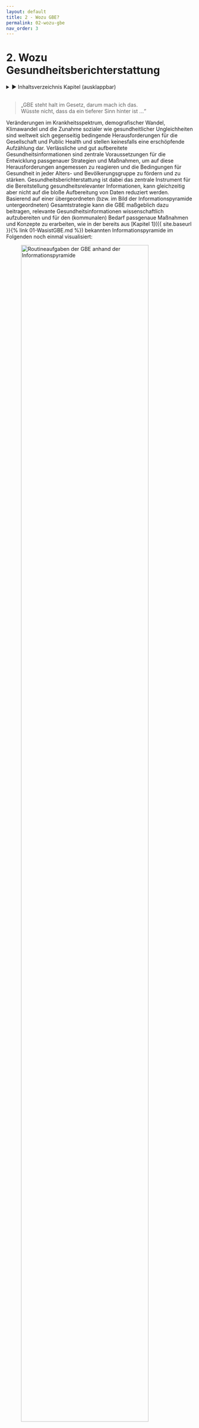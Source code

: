 ```yaml
---
layout: default
title: 2 - Wozu GBE?
permalink: 02-wozu-gbe
nav_order: 3
---
```

# 2. Wozu Gesundheitsberichterstattung
<details markdown="block"> 
  <summary> 
      &#9658; Inhaltsverzeichnis Kapitel (ausklappbar) 
  </summary>
 
1. TOC
{:toc}
 </details>
<br>
 
> „GBE steht halt im Gesetz, darum mach ich das.  
> Wüsste nicht, dass da ein tieferer Sinn hinter ist ...“

Veränderungen im Krankheitsspektrum, demografischer Wandel, Klimawandel
und die Zunahme sozialer wie gesundheitlicher Ungleichheiten sind
weltweit sich gegenseitig bedingende Herausforderungen für die
Gesellschaft und Public Health und stellen keinesfalls eine erschöpfende
Aufzählung dar. Verlässliche und gut aufbereitete
Gesundheitsinformationen sind zentrale Voraussetzungen für die
Entwicklung passgenauer Strategien und Maßnahmen, um auf diese
Herausforderungen angemessen zu reagieren und die Bedingungen für
Gesundheit in jeder Alters- und Bevölkerungsgruppe zu fördern und zu
stärken. Gesundheitsberichterstattung ist dabei das zentrale Instrument
für die Bereitstellung gesundheitsrelevanter Informationen, kann
gleichzeitig aber nicht auf die bloße Aufbereitung von Daten reduziert
werden. Basierend auf einer übergeordneten (bzw. im Bild der
Informationspyramide untergeordneten) Gesamtstrategie kann die GBE
maßgeblich dazu beitragen, relevante Gesundheitsinformationen
wissenschaftlich aufzubereiten und für den (kommunalen) Bedarf
passgenaue Maßnahmen und Konzepte zu erarbeiten, wie in der bereits aus
[Kapitel 1]({{ site.baseurl }}{% link 01-WasistGBE.md %}) bekannten Informationspyramide im Folgenden noch einmal
visualisiert:

<figure>
  <img src="./media/AOE-2520-Booksprints-06.png" alt="Routineaufgaben der GBE anhand der Informationspyramide" style="width:90%">
  <figcaption>Abbildung 3: „Routineaufgaben der GBE anhand der Informationspyramide (erweiterte Darstellung nach Verschuuren, van Oers 2019)
</figcaption>
</figure> 

## 2.1. GBE als Instrument der wissenschaftlichen Politikberatung

Gesundheitsberichterstattung gibt nicht nur einen Überblick über die
gesundheitliche Lage der Bevölkerung, sie dient auch explizit der
Analyse von Problemlagen und dem Aufzeigen von Handlungsbedarfen und im
Idealfall von Handlungsoptionen (Starke et al. 2019). In den letzten 35
Jahren hat sich die GBE damit zu einem zentralen Element
gesundheitspolitischer Entscheidungen sowie zu einer wesentlichen
Grundlage für partizipative Prozesse entwickelt (Brand, Michelsen 2007).
Auf Bundes-, Landes- und kommunaler Ebene dient die GBE als Instrument
der wissenschaftlichen Politikberatung und ist wichtige Ausgangsbasis
für die Gesundheitsplanung (siehe auch [Kapitel 7]({{ site.baseurl }}{% link 07-Planung.md %})). Dieses umfangreiche
Aufgaben- und Funktionsprofil wird häufig anhand des
gesundheitspolitischen Planungsmodells der Public Health Trias
(Institute of Medicine (U.S.) 1988) bzw. dem darauf basierenden Public
Health Action Cycle (PHAC) beschrieben (Rosenbrock 1995) und ist in
Abbildung 3 dargestellt.

<figure>
  <img src="./media/AOE-2520-Booksprints-03.png" alt="Abbildung 3: Public Health Action Cycle" style="width:90%">
  <figcaption>Abbildung 3: Public Health Action Cycle (eigene Darstellung nach Rosenbrock 1995 und Institute of Medicine (U.S.) 1988)
</figcaption>
</figure> 

Ausgangspunkt des als Kreislauf angelegten Modells ist die in der Praxis
nicht immer gegebene Voraussetzung, dass die (gesundheitliche)
Ausgangssituation zunächst in möglichst vielen ihrer sozialen,
epidemiologischen sowie medizinischen Aspekten skizziert werden muss,
bevor passende Handlungsoptionen, Strategien und Maßnahmen zur
Verbesserung der gesundheitlichen Lage oder zur Reduktion
gesundheitlicher Ungleichheiten eruiert und umgesetzt werden können
(Rosenbrock 1995). In Form einer umfangreichen Bestands- und
Bedarfsanalyse **(Assessment)** liefern die im Rahmen der GBE
aufbereiteten und kontextualisierten Daten die zentrale Grundlage für
die Maßnahmenplanung und Entwicklung von Zielvorstellungen **(Policy
Formulation)**, was gerade in Zeiten knapper Ressourcen für die im
Modell folgende Implementierung von Maßnahmen **(Assurance)** von
zentraler Bedeutung ist. Letzteres impliziert auch, dass die Wirkungen
der umgesetzten Strategien und Maßnahmen in geeigneter Form gemessen und
bewertet werden müssen **(Evaluation)**, was idealerweise wiederum in
einem Re-Assessment der (gesundheitlichen) Ausgangssituation mündet. In
der Theorie soll dieser spiralförmige Verlauf dazu führen, dass sich die
Public-Health-Praxis immer besser an die zugrunde liegenden Probleme und
Herausforderungen anpasst und damit kontinuierlich wirksamer werden soll
(Rosenbrock 1995). In der Realität geht die GBE meist weit weniger
idealtypisch zyklisch und stets progressiv vonstatten. Das
verkompliziert die Arbeit in der GBE, es macht sie gleichzeitig aber
auch abwechslungsreich und spannend. So kann die Rolle der GBE bezüglich
der einzelnen Phasen des PHAC unterschiedlich sein (Brand, Michelsen
2007): Die Berichterstattung kann sich auf ihr Kerngeschäft des
Assessments und gegebenenfalls der Evaluation beschränken, sie kann
ebenso bei der Entwicklung passender Handlungsoptionen sowie der
Implementierung geeigneter Maßnahmen behilflich sein. Auch ihr Beitrag
bei der Ermittlung des Handlungsbedarfs kann unterschiedlich aussehen:
So kann es der GBE obliegen, prioritäre Handlungsfelder zu
identifizieren (Brand, Evans 1998), sie kann aber auch vor allem dazu
beitragen, Entscheidungsbedarfe in bestimmten Problemfeldern aufzuzeigen
(Kuhn 2005). In der Praxis ist die Beantwortung dieser Fragen oft von
den jeweiligen Rahmenbedingungen sowie der strukturellen Einbindung der
GBE in die Kommunalverwaltung abhängig, worauf in [Kapitel 3]({{ site.baseurl }}{% link 03-GBEStrukturen.md %}) noch
genauer eingegangen wird.

Erschwerend kommt hinzu, dass auch die Auswahl der zu bearbeitenden
Themen und Probleme selbst sowie deren Ursachenzuschreibung und
entsprechende Lösungsansätze von unterschiedlichen Interessens- und
Machtkonstellationen auf Umsetzungsebene bzw. im Interventionsfeld
abhängig sind (Kühn 1993, zit. nach Rosenbrock 1995). Schon allein
deswegen kann und sollte Gesundheitsberichterstattung nicht nebenbei im
„stillen Kämmerlein“ vonstattengehen, sondern sollte, wenn möglich,
von Anfang an als Gemeinschaftsaufgabe verstanden werden, die im
Idealfall auf mehrere Schultern verteilt wird und unterschiedliche
Perspektiven berücksichtigt (siehe auch [Kapitel 5]({{ site.baseurl }}{% link 05-IntegrierteGBE.md %}) und [Kapitel 6]({{ site.baseurl }}{% link 06-VernetzunginderGBE.md %})).

Entsprechend dieser komplexen Zusammenhänge gibt es auch eine ganze
Bandbreite unterschiedlicher Entstehungshintergründe und Ziele der GBE,
die im Folgenden skizziert werden.

## 2.2. Entstehungshintergründe und Ziele der GBE 

Vor der Erstellung eines Gesundheitsberichtes sollte jedes Mal gründlich reflektiert werden, warum und für wen der Bericht erstellt wird. Hieraus ergibt sich unter anderem der Umfang des Berichts und der Sprachstil. Darüber hinaus lässt sich hieraus auch ableiten, wer bei der Berichterstellung mitwirken kann und sollte. Perspektivisch haben die Informationen über Intention und Zielgruppe eine große Bedeutung für die Ableitung von Handlungsempfehlungen und die Zeitplanung der Berichterstellung. Auf den unterschiedlichen administrativen Ebenen (Bund, Länder, Kommunen) gibt es stark variierende Anlässe zur Erstellung von Gesundheitsberichten. Anlässe für kommunale Gesundheitsberichte können beispielsweise eine Grundlage sein für

1.  **Meinungsbildung und Entscheidungsfindung auf der jeweiligen
    politischen Ebene, beispielsweise dem Kreistag oder der
    Stadtverordnetenversammlung:**  
    Oftmals hat diese Form der Berichterstattung das Ziel, Ressourcen zu
    steuern, zum Beispiel, um universelle Maßnahmen im Sinne des
    Proportionate Universalism an kommunale Bedarfe anzupassen
    (Marmot 2010), oder um die Bewilligung bzw. Beendigung konkreter
    Maßnahmen voranzutreiben, beispielsweise Personalstellen oder
    Sachmittel.  
    *Beispiel: Bewilligung eines Projektes zur Förderung der
    wohnortnahen sektorenübergreifenden medizinisch-pflegerischen
    Versorgung*

2.  **Meinungsbildung und Entscheidungsfindung auf der Fachebene,
    beispielsweise der kommunalen AG Suchtprävention:**  
    Diese Form der Berichterstattung zielt häufig auf eine
    Evidenzbasierung fachlicher Empfehlungen ab, um den eigenen
    Erfahrungshorizont aus der täglichen Arbeit durch einen
    Faktencheck zu erweitern.  
    *Beispiel: Handlungsempfehlung für die kommunale Suchtprävention
    der örtlichen Arbeitsgemeinschaft Suchtprävention*
    
3.  **Festlegung kommunaler Gesundheitsziele/prioritärer
    Handlungsfelder, zum Beispiel in kommunalen
    Gesundheitskonferenzen:**  
    Die Verständigung unter den (kommunalen) Akteuren und Akteurinnen
    und die Formulierung gemeinsamer Ziele kann durch einen
    Gesundheitsbericht entscheidende Anstöße erhalten. Weitergehend
    kann die GBE dazu beitragen, prioritäre Handlungsfelder an den
    kleinräumig oftmals sehr unterschiedlichen Bedarfen und
    Bedürfnissen auszurichten, um für mehr gesundheitliche
    Chancengerechtigkeit zu sorgen.  
    *Beispiel: Eine kleinräumige Bedürfnisanalyse zeigt
    Unterstützungsbedarf für mobilitätseingeschränkte ältere Menschen
    bei sozialen und gesundheitsfördernden Aktivitäten. Das kommunale
    Gesundheitsziel: „Die körperliche Aktivität und Teilhabe an der
    Gesellschaft bei älteren Menschen ist gestärkt“ wird festgelegt.*
    
4.  **Messung der Zielerreichung eines Gesundheitszieles:**  
    Diese Berichtsform zielt auf die Evaluation von Maßnahmen
    hinsichtlich der Erreichung eines konkreten Gesundheitszieles
    ab.  
    *Beispiel: Die GBE erhält den Auftrag herauszufinden, wie sich die
    gesundheitliche Lage zehn Jahre nach Einführung eines
    Gesundheitszieles entwickelt hat.*

5.  **Kommunale Beteiligung bei der Versorgungsplanung:**  
    Das Ziel dieser GBE-Form ist, neben der Lage auch die
    Zuständigkeiten und Gestaltungsmöglichkeiten der kommunalen
    Akteure und Akteurinnen transparent zu machen.  
    *Beispiel: Die hausärztliche Versorgungsstruktur in den Gemeinden
    und kleineren Städten und die verschiedenen Fördermöglichkeiten
    und deren Nutzung werden aufgezeigt.*

6.  **Bereitstellung** **gesicherter und unabhängiger
    Informationen für die Bevölkerung, die Fachöffentlichkeit sowie
    Entscheidungsträger und Entscheidungsträgerinnen zu
    gesundheitspolitisch bedeutsamen Entwicklungen:**  
    Diese Berichtsform zielt darauf ab, den Prozess der demokratischen
    Willensbildung in der Gesellschaft zu unterstützen.  
    *Beispiel: eine anlassbezogene Berichterstattung zur „Gesundheit
    bei Asylsuchenden“*

Aus der kurzen und sicher nicht vollständigen Aufzählung wird
ersichtlich, dass Gesundheitsberichte aus unterschiedlichen
Kontexten heraus entstehen, was gerade Neulinge im Berufsfeld vor nicht
unerhebliche Herausforderungen stellen kann (Weiteres hierzu auch in
[Kapitel 6]({{ site.baseurl }}{% link 06-VernetzunginderGBE.md %})). Damit 
ein Gesundheitsbericht nicht das Dasein eines
zahnlosen, ungelesen in Schubladen vegetierenden Papiertigers
fristet, sollte die Auftragslage frühestmöglich geklärt sein. GBE dient
im Idealfall in erster Linie der Unterstützung einer evidenzinformierten
Entscheidungsfindung. Damit dies gelingen kann, ist eine (politische)
Legitimation der Berichterstattung erforderlich. Hierfür ist es
essenziell, zu klären, wer die Gesundheitsberichterstattung auf
kommunaler Ebene zu welchem Zweck beauftragt hat.

Aufträge, einen Gesundheitsbericht zu erstellen, können sowohl von der
fachlichen Ebene als auch intersektoral veranlasst werden sowie intern
oder extern vergeben werden. Gerade bei einer internen Auftragsvergabe
müssen Themen und Berichtsschwerpunkte gut abgestimmt werden. Dies ist
insbesondere dann der Fall, wenn Gesundheitsberichte als Auftrag „von
oben“ aus der Verwaltungsleitung oder der Politik kommen und zur
Umsetzung intern an die Fachebene vergeben werden. In [Kapitel 3]({{ site.baseurl }}{% link 03-GBEStrukturen.md %}) wird
auch noch einmal genauer auf die hierfür relevanten ÖGD-Strukturen
eingegangen.

## 2.3. Upstream-Perspektive in der GBE: Welche Determinanten bestimmen die Gesundheit? 

Im Idealfall hat die GBE einen klar formulierten (politischen) Auftrag
und kann auf einen entsprechenden Outcome fokussieren. Gerade wenn die
GBE als Grundlage politischer Entscheidungsfindung dienen soll, reicht
es nicht aus, wenn sie sich vor allem auf Datengenerierung,
-aufbereitung und -interpretation fokussiert und lediglich den
Gesundheits- und Krankheitszustand unterschiedlicher Bevölkerungsgruppen
beschreibt. Oftmals müssen darüber hinaus auch verhaltens- und
verhältnisbezogene Faktoren berücksichtigt werden, die unterschiedliche
Auswirkungen auf Gesundheit und Wohlbefinden der Bevölkerung haben
können. Ziel einer solchen **Kontextualisierung** ist es, diejenigen
Bedingungen und Strukturen zu identifizieren, die entweder einen großen
Einfluss auf die Bevölkerungsgesundheit haben oder mit verhältnismäßig
einfachen Mitteln verändert werden könnten. Damit richtet GBE – wie auch
der Public-Health-Bereich insgesamt – den Blick vor allem auf die
grundlegenden **Determinanten von Gesundheit**, indem sie den Blick 
„stromaufwärts“, in Richtung der Quelle richtet, um den komplexen 
Zusammenhang von Gesundheit und gesundheitlichen Rahmenbedingungen 
abbilden zu können.

Gesundheit wird von Menschen in ihrer alltäglichen Umwelt geschaffen und
gelebt: dort, wo sie spielen, lernen, arbeiten und lieben – kurz, dort
wo Leben, Arbeit und Alltag stattfinden (WHO 1986). Gleichzeitig
benötigt ein Großteil der krankheitsauslösenden Faktoren Jahre bis
Jahrzehnte, bis eine Krankheit entsteht oder gar zum Tode führt. Dieser
Prozess erfolgt oftmals leise, manchmal sogar gänzlich unbemerkt, und
erhält infolgedessen häufig wenig Aufmerksamkeit. Eine Metapher hierfür
ist das in zahlreichen Varianten erzählte Flussbild der
Public-Health-Parabel:

> „Ein Arzt steht am Ufer eines schnell fließenden Flusses und hört die
> verzweifelten Schreie einer ertrinkenden Frau. Er springt ins Wasser,
> holt die Frau heraus und beginnt die künstliche Beatmung. Als sie
> gerade anfängt zu atmen, hört er einen weiteren Hilfeschrei. Der Arzt
> springt abermals ins Wasser und holt einen weiteren Ertrinkenden,
> trägt ihn ans Ufer und beginnt mit der künstlichen Beatmung. Und als
> der gerade zu atmen anfängt, hört er einen weiteren Hilferuf ... Das
> geht immer weiter und weiter in endlosen Wiederholungen. Der Arzt ist
> so sehr damit beschäftigt, ertrinkende Menschen herauszuholen und
> wieder zu beleben, dass er keine Zeit findet, stromaufwärts hinter der
> Biegung des Flusses nachzusehen, warum denn so viele Menschen ins
> Wasser stürzen und Angst, Schmerz, Not, Lebensgefahr und vielleicht
> auch den Tod erleiden. Vielleicht gibt es stromaufwärts eine Brücke
> ohne Geländer oder einen brüchigen Uferweg. Vielleicht bringt dort
> niemand den Menschen bei zu schwimmen. Vielleicht fehlen auch nur
> einige Warntafeln am Ufer. Vielleicht enthält das Wasser giftige
> Substanzen, die beim Schwimmen zu Lähmung oder Desorientierung führen.
> Vielleicht ist das lebensgefährliche Tauchen im reißenden Fluss (zum
> Beispiel nach Perlen oder Schwämmen) Teil des unverzichtbaren
> Broterwerbs für die dort wohnenden Menschen. Fände der Arzt Zeit,
> stromaufwärts zu suchen, könnte er wahrscheinlich gemeinsame Ursachen
> für die vielen individuellen Unglücksfälle entdecken und diese
> möglicherweise verringern oder abstellen“ (Rosenbrock 2001).

Diese Parabel ist gut geeignet, um die engen
Ursache-Wirkungs-Beziehungen von Gesundheit und Krankheit zu
visualisieren und sich daran zu erinnern, wie wichtig es ist, den Blick
immer wieder stromaufwärts auf die zugrunde liegenden Ursachen zu
richten. Aufmerksamkeit und Mittel sind im Gesundheitswesen ungleich
zwischen kurativen (Richtung Mündung, downstream) und präventiven bzw.
gesundheitsförderlichen (Richtung Quelle, upstream) Ansätzen verteilt.
Der Blick ist teils ressourcenbedingt, teils aufgrund einseitiger
Perspektive oft nicht auf weiter upstream liegende
Gesundheitsdeterminanten gerichtet. Auch für das GBE-Assessment stellt
eine Upstream-Perspektive eine Herausforderung dar, da
Gesundheitsberichterstattung – schlicht aufgrund der Datenlage – oft
eher einer Krankheitsberichterstattung gleicht. Dies begünstigt wiederum
eine Downstream-Perspektive, sowohl im Bericht als auch bei der Planung.

Bevor Maßnahmen passgenau auf die zugrunde liegenden Ursachen abgestimmt
werden können, müssen diejenigen Mechanismen verstanden werden, die zu
den gesundheitlichen oder sozialen Ungleichheiten führen. Ein erster
hilfreicher Schritt ist hierbei, sich zunächst einen Überblick über die
vielfältigen Determinanten von Gesundheit zu verschaffen. Hierzu bietet
sich das von Dahlgren und Whitehead (1991) entwickelte
**Regenbogenmodell** zur Beschreibung von Gesundheitsdeterminanten an.
Das Modell führt beispielhaft vielfältige Faktoren auf, die sich
wechselseitig beeinflussen und auf den Menschen gesundheitsförderlich,
aber auch gesundheitsschädlich einwirken können (siehe Abbildung 4).

<figure>
  <img src="./media/AOE-2520-Booksprints-18.png" alt="Determinanten für Gesundheit „Regenbogenmodell" style="width:90%">
  <figcaption>Abbildung 4: Determinanten für Gesundheit – Regenbogenmodell (eigene Darstellung nach Dahlgren, Whitehead 1991)</figcaption>
</figure> 

Im Mittelpunkt befindet sich der Mensch mit seinen individuellen Faktoren
wie Alter, Geschlecht und konstitutionelle Merkmale, die zwar 
direkten Einfluss auf seine Gesundheit haben,
allerdings relativ unveränderlich sind. Diese nahezu unveränderlichen
Determinanten von Gesundheit sind in einen sozialen, ökologischen und
ökonomischen Rahmen eingebettet, der (zumindest theoretisch) auf
politischer Ebene modifiziert werden kann. Dies gilt sowohl für die
direkt angrenzenden persönlichen Verhaltensfaktoren, etwa
Rauchgewohnheiten und körperliche Aktivität, als auch für die indirekt
angrenzenden Einflüsse durch soziale Kontexte. Über die individuelle
Verhaltensebene hinaus spielen auch Verhältnisse wie zum Beispiel
Lebens- und Arbeitsbedingungen, Nahrungsmittelversorgung oder Zugang zu
(lebenswichtigen) Gütern und Dienstleistungen eine zentrale Rolle für
die Aufrechterhaltung der Gesundheit sowie den individuellen
Handlungsspielraum einer/eines jeden Einzelnen. All dies steht im
Kontext wirtschaftlicher und kultureller Rahmenbedingungen sowie
entsprechender Umwelteinflüsse (Claßen 2020).

Die einzelnen Schichten des Regenbogenmodells stehen dabei nicht
isoliert nebeneinander, sondern sind eng miteinander verzahnt:
Individuelle Lebensstile sind in soziale Normen und Netzwerke sowie in
Lebens- und Arbeitsbedingungen eingebettet, die wiederum mit dem
weiteren sozioökonomischen und kulturellen Umfeld zusammenhängen
(Dahlgren, Whitehead 2007).

Während nur ein vergleichsweiser kleiner Teil der dargestellten
Determinanten für Gesundheit durch das Gesundheitssystem im engeren
Sinne beeinflusst werden kann, kann im kommunalen Kontext auf einen
vergleichsweise großen Teil der veränderbaren Faktoren direkt oder
indirekt eingewirkt werden. Dies liegt vor allem daran, dass der Grad
der persönlichen, verhaltensbezogenen Möglichkeiten, den eigenen
Lebensstil oder die im Modell direkt wie indirekt angrenzenden
Rahmenbedingungen von Gesundheit zu beeinflussen, begrenzt ist – im
Gegensatz zu gesellschaftlich-politischen Möglichkeiten. Während auf
individueller Ebene die einzelnen Personen vornehmlich auf den eigenen
Lebensstil einwirken können und Maßnahmen hierfür primär auf einer
verhaltensorientierten Ebene ansetzen müssen, müssen auf
gesellschaftlich-politischer Ebene vornehmlich die Verhältnisse, in
denen Menschen aufwachsen und leben, adressiert und gestaltet werden
(Bucksch et al. 2012). Gerade Letzteres ist deutlich zeit- und
ressourcenintensiver und setzt gute Detailkenntnisse über die jeweilige
Situation vor Ort voraus, entspricht es doch im Bild der Flussparabel
der Einführung entsprechender Schutzmaßnahmen, die dazu beitragen, dass
deutlich weniger (im Idealfall sogar keine) Personen mehr in den Fluss
fallen oder sich gegebenenfalls selbst aus dem Wasser retten können.
Mittel- und langfristig sind gerade diejenigen Ansätze erstrebenswert,
die auf eine gesundheitsförderliche Gestaltung von Verhältnissen setzen.
Sie können nicht nur wesentlich zur Ermöglichung gesundheitlicher
Chancengleichheit beitragen, sondern auch dabei unterstützen, dass der
Gesundheit förderliche Entscheidungen zur einfacheren Entscheidung
werden.

Für die Gesundheitsberichterstattung ist das auf zwei Ebenen relevant:
einerseits auf Ebene der berichteten Kennzahlen für Gesundheit
**(Assessment)** und andererseits auf Ebene der Planung und Ableitung
entsprechender Handlungsempfehlungen **(Policy Formulation)**. Unter den
Kennzahlen für Gesundheit finden sich diverse Indikatoren, die nicht
direkt den Gesundheitszustand, sondern den Zustand definierter
Determinanten für Gesundheit abbilden (siehe auch [Kapitel 4]({{ site.baseurl }}{% link 04-GBEHandwerk.md %})). GBE ihrem Namen eigentlich nur gerecht werden,
wenn sie sich eben nicht nur darauf beschränkt, die Häufigkeiten von
Krankheit und Tod mehr oder weniger downstream zu berichten, sondern
auch über die wesentlichen Upstream-Faktoren berichtet, von denen
wissenschaftlich belegt ist, dass sie erheblichen Einfluss auf die
Geschehnisse weiter unten am Fluss (downstream) haben. Im
Planungskontext heißt eine solch breite Perspektive auf Gesundheit, dass
explizit versucht werden muss, auf Planungsfelder über den engeren
Gesundheitsbereich hinaus einzuwirken. Gerade auf kommunaler Ebene
stehen die Chancen dafür nicht schlecht, da der ÖGD hier in eine
Kommunalverwaltung eingebunden ist, die direkt oder indirekt für eine
Vielzahl upstream gelegener gesundheitsrelevanter Faktoren zuständig
ist. Dies bietet die Chance, dem Thema Gesundheit in umliegenden gesundheitsrelevanten Planungsfeldern mehr Gewicht zu verleihen und einen **Health-in-All-Policies-Ansatz** zu verfolgen – im Idealfall koordiniert durch den ÖGD.

<table>
<tbody>
<tr class="odd">
<td><h5 id="exkurs-health-in-all-policies-hiap">Exkurs: Health in All Policies (HiAP)</h5>
<p>Da die Verhältnisse, in denen Menschen aufwachsen und leben, mittel- und langfristig das Verhalten von Individuen und Bevölkerungsgruppen substanziell beeinflussen können, stehen verhältnispräventive Maßnahmen stark im Fokus von Prävention und Gesundheitsförderung und münden oftmals in Aktivitäten der Gesundheitsplanung (Näheres hierzu auch in [Kapitel 7]({{ site.baseurl }}{% link 07-Planung.md %}) ). Der Health-in-All-Policies-Ansatz (Gesundheit in allen Politikbereichen) beinhaltet, gesundheitsrelevante Prozesse und Entscheidungen auf unterschiedlichen gesellschaftspolitischen Ebenen systematisch zu erfassen, sichtbar zu machen und darauf hinzuwirken, gesundheitsrelevante Auswirkungen, sowohl gesundheitsförderliche als auch -schädliche, bei Entscheidungen quer durch alle Politikfelder mit zu berücksichtigen. Übergreifendes Ziel ist eine gesundheitsförderliche Gesamtpolitik, um die Gesundheit der Bevölkerung und gesundheitliche Chancengleichheit zu verbessern (Böhme, Reimann 2018; Geene et al. 2020).</p></td>
</tr>
</tbody>
</table>

Von besonderer Bedeutung unter all diesen Einflussfaktoren sind
**soziale Determinanten für Gesundheit**. Viele GBEler und GBElerinnen
machen über Jahre die immer wiederkehrende Erfahrung, dass räumliche
Muster der Morbiditäts- oder Mortalitätsverteilung, welche ihre GBE
zutage fördert, meist eine hohe Übereinstimmung mit räumlichen Mustern
der sozialen Situation in ihrer Region aufweisen. Das ist natürlich kein
Zufall, sondern dem extremen Einfluss sozialer Determinanten auf die
Gesundheit geschuldet. Für die GBE ist dies in mehrfacher Hinsicht von
Bedeutung: Unter GBE-Perspektive ist es relevant, dass über
Determinanten der sozialen Lage häufig recht kleinräumige Informationen
vorliegen. Eine Berichterstattung über soziale Einflussfaktoren ist
inhaltlich unerlässlich, sie birgt jedoch gleichzeitig nicht
unerhebliche Risiken bezüglich Stigmatisierung oder undifferenzierter
Schuldzuweisungen an bestimmte Bevölkerungsgruppen (siehe auch [Kapitel 1]({{ site.baseurl }}{% link 01-WasistGBE.md %})).

Auf Handlungsebene sind soziale Determinanten nicht nur aufgrund ihrer
übergeordneten Bedeutung für Gesundheit relevant, sondern auch ganz
praktisch, da auf kommunaler Ebene viele soziale Zuständigkeiten
gebündelt sind. Viele der im Modell eher außen angesiedelten
Determinanten sind zwar grundsätzlich planbar, befinden sich allerdings
oft nicht im direkten Zugriff des Gesundheitsamtes. Um eine
entsprechende Upstream-Perspektive in die Berichterstattung und Planung
integrieren zu können, ist daher häufig eine integrierte,
ressortübergreifende Planung im Sinne einer gesundheitsförderlichen
kommunalen Gesamtpolitik gemäß des Health-in-All-Policies-Ansatzes
notwendig. Die strukturelle Anbindung des kommunalen ÖGD innerhalb der
Kommunalverwaltung spielt dabei eine wichtige Rolle. Ist der ÖGD
beispielsweise gemeinsam mit der Sozial- oder Jugendhilfeverwaltung in
einem Dezernat oder einer Abteilung verortet, kann dies die
Zusammenarbeit im Bereich Berichtswesen und/oder Planung erheblich
vereinfachen. In [Kapitel 3]({{ site.baseurl }}{% link 03-GBEStrukturen.md %}) wird auf die kommunalen Strukturen noch
einmal genauer eingegangen. Die GBE in diesem Fall nicht als isolierte
Fachberichterstattung, sondern vielmehr als integrierte Sozial- und
Gesundheitsberichterstattung anzulegen, kann unter solchen
Rahmenbedingungen eine schlüssige Konsequenz darstellen (siehe auch
[Kapitel 5]({{ site.baseurl }}{% link 05-IntegrierteGBE.md %})).

## 2.4. Politisches Selbstverständnis der GBE

> „Da ich ewig studiert habe und mich wirklich auskenne in den
> Gesundheitswissenschaften und der Epidemiologie, sind meine Zahlen
> echt überzeugend. Ich weiß am fundiertesten, was und warum wir das tun
> sollten, und die anderen werden heilfroh sein, dass ich es ihnen sagen
> kann.“

Die Gesundheitsberichterstattung kann ein Instrument zur Unterstützung
und Begleitung von Gesundheitspolitik sein. Sie ist aber eine
Fachaufgabe. Gesundheitspolitik ist dagegen zum einen durch den
Wählerwillen bestimmt, zum anderen muss sie den Ausgleich mit anderen
politischen Interessen und Erfordernissen finden. Es heißt oft,
Gesundheit sei unser höchstes Gut, aber diese Maxime stößt schnell an
die Grenzen der Finanzverteilung zwischen den Ressorts. Das Verhältnis
zwischen Gesundheitsberichterstattung und Gesundheitspolitik ist daher
zwangsläufig komplex. Gesundheitsberichterstattung ist eine
Voraussetzung für eine evidenzbasierte Gesundheitspolitik, sie darf aber
nicht politische Vorhaben propagandistisch stützen. Damit würde sie ihre
Glaubwürdigkeit verlieren und somit letztlich auch ihre Möglichkeiten,
über ihre informative Funktion politisch wirksam zu werden.

GBE findet mit dem Anspruch statt, handlungsorientiert und
planungsrelevant zu sein, das heißt Taten anzustoßen. Sie findet jedoch
durch wissenschaftliche Experten und Expertinnen in einer hierarchisch
gegliederten Struktur statt, etwa der Kommune, und nicht durch
diejenigen, welche die Entscheidungen über die Maßnahmenebene treffen.
Entscheidungen über folgende Taten können nur von legitimierten
Entscheidungsträgern und Entscheidungsträgerinnen getroffen werden,
unabhängig davon, ob diese innerhalb der Kommunalverwaltung, in den
kommunalpolitischen Gremien, bei externen Institutionen des
Gesundheitswesens oder darüber hinaus angesiedelt sind. GBE dient der
Information und Beratung dieser Entscheidungsträger und
Entscheidungsträgerinnen, sie stellt daher unter anderem ein Instrument
der Politikberatung dar, wobei Politik in einem weiteren Sinne
verstanden wird, da grundsätzlich auch Firmen und Institutionen eine
bestimmte Politik verfolgen (Brand, Michelsen 2007).

Um die eigene Rolle als GBEler und GBElerin in der Politikberatung zu
finden, ist es sinnvoll, das eigene Selbstverständnis im Rahmen dieses
Beratungsprozesses immer wieder zu reflektieren. Drei Modelle und damit
verbundene Grundannahmen können dabei unterschieden werden (Brand,
Michelsen 2007; Kurth 2006):

1.  **Technokratisches Modell:** Nach diesem Modell folgt die Politik
    der Wissenschaft und ihren Empfehlungen, es kommt zu einer
    Verwissenschaftlichung der Politik. Dieses Modell passt vor
    allem zu Prozessen, die vorab weitgehend festgelegt sind, wie dies
    etwa bei Ausbrüchen von Infektionskrankheiten und den im
    Infektionsschutzgesetz (IfSG) festgelegten Abläufen der Fall ist.
    Für Prozesse, deren Verlauf weitgehend offen ist, ist dieses Modell
    eher ungeeignet, da die politische Entscheidung durch meist
    demokratisch legitimierte Mandatsträger und Mandatsträgerinnen
    getroffen wird. GBEler und GBElerinnen stammen meist aus
    akademischen Kontexten und haben gelernt, Prozesse möglichst
    evidenzbasiert auszurichten. Um Enttäuschungen vorzubeugen, gilt es,
    sich daher gerade zu Beginn einer Tätigkeit in der GBE zu
    vergegenwärtigen, dass über die weite Mehrzahl aller Maßnahmen
    nicht rein technokratisch, evidenzbasiert entschieden wird, sondern
    dass darüber hinaus eine Vielzahl weiterer Faktoren berücksichtigt
    werden, deren Auswahl unter rein wissenschaftlichen Gesichtspunkt nicht
    immer nachvollziehbar ist.

2.  **Dezisionistisches Modell:** Nach diesem Modell berät eine
    wertfreie Wissenschaft eine Politik, die auf Basis von Werten und
    Weltanschauungen Entscheidungen trifft. Das Selbstverständnis des
    GBElers oder der GBElerin ist es, den Entscheidungsträgern und
    Entscheidungsträgerinnen die bestmögliche Informationsbasis für
    ihre Entscheidungen bereitzustellen. Dadurch sollen nicht rein
    evidenzbasierte, sondern vielmehr evidenzinformierte politische
    Entscheidungen ermöglicht werden (Rushmer et al. 2019). Rein
    formal wird dieses Modell den meisten politischen Prozessen und
    Zuständigkeiten gerecht. Es postuliert jedoch eine Wertfreiheit im
    GBE-Beratungsprozess, die in der zugrunde liegenden
    Gesundheitswissenschaft schwerlich zu finden sein dürfte.
    Wertorientierungen des GBElers oder der GBElerin etwa im Sinne
    eines Leitwerts Gesundheit oder der HiAP-Ziele werden im
    Beratungsprozess nicht ausgeblendet, sondern sind Teil dessen.

3.  **Pragmatistisches Modell:** Nach diesem Modell wird eine wertende
    Wissenschaft postuliert, welche Politik berät und aufgrund der
    eigenen Wertorientierung gleichzeitig in den Diskurs mit ihr
    tritt. Entscheidungen werden somit in einem Wechselspiel zwischen
    Politik und Wissenschaft getroffen. Der GBEler oder die GBElerin
    wird im Normalfall durchaus für die eigenen Werte streiten, wie
    es in diesem Modell hinterlegt ist. Inwieweit die
    Entscheidungsprozesse dann eher dezisionistisch oder
    pragmatistisch stattfinden, hängt von seiner oder ihrer Rolle ab
    sowie vom Kontext, der ja durch eine Vielzahl weiterer Akteure und Akteurinnen zum
    Beispiel aus Kommunalpolitik oder Gremien von Experten und
    Expertinnen beeinflusst wird (Weiteres zu den Strukturen auch in
    [Kapitel 3]({{ site.baseurl }}{% link 03-GBEStrukturen.md %})).

Wichtig für das Selbstverständnis der meist akademisch-wissenschaftlich
geprägten GBEler und GBElerinnen ist es, die Unterschiedlichkeit der
Rationalitäten von Wissenschaft und Politik zu realisieren. Ihre
jeweilige Sprache ist auf die unterschiedlichen Adressaten und
Adressatinnen abgestimmt, ihre Planung ist von sehr unterschiedlichen
Zeitabläufen bestimmt, und sie verfolgen rollengemäß ganz
unterschiedliche Ziele (siehe Tabelle 1). Für eine nachhaltig
erfolgreiche GBE gilt es, sich an der Schnittstelle zwischen
Wissenschaft und Politik mit politischen Rationalitäten vertraut zu
machen und diese, wenn möglich, auch entsprechend zu berücksichtigen.

Tabelle 1: Unterschiede zwischen Wissenschaft und Politik (entnommen aus
Kurth 2006)

|                       | **Wissenschaft**                     | **Politik**                            |
| --------------------- | ---------------------------------------------------- | ---------------------------- |
| Sprache               | Fachspezifisch, für Nichtwissenschaftler und Nichtwissenschaftlerinnen schwer zu verstehen    | Oft vereinfachend und populistisch, soll von der ganzen Bevölkerung verstanden werden   |
| Zeitplanung           | Ansammlung von Spezialkenntnissen und Expertise über einen langen Zeitraum                    | Einhaltung eines Zeitplans geht häufig über Qualität                                    |
| Aufmerksamkeitsspanne | Lang: kumulativer Prozess der Erkenntnisfindung                                               | Kurz: Suche nach schnell verfügbaren Informationen zu einer Vielfalt wechselnder Themen |
| Ziele (PPP)           | Fortschritt der Wissenschaft, **P**ublikationen (Impact-Faktor), **P**atente, **P**rofessuren | Krisenmanagement, öffentliche Unterstützung, **P**olitik, **P**raxis, **P**opularität   |

## 2.5. Weiterführende Informationen

GBE und Politik

* Borrmann B, Rosenkötter N (2014): Steuerungspotenziale des ÖGD – Gesundheitsberichterstattung. In: *Public Health Forum* 22 (4), S. 183. DOI: 10.1016/j.phf.2014.09.002.

* Brand H, Michelsen K (2007): Politikberatung durch Gesundheitsberichterstattung? In: *Das Gesundheitswesen* 69 (10), S. 527–533. DOI: 10.1055/s-2007-992163.

* Kuhn J, Busch R (Hrsg., 2006): Gesundheit zwischen Statistik und Politik. Beiträge zur politischen Relevanz der Gesundheitsberichterstattung. Mabuse-Verlag, Frankfurt am Main.

* Kurth BM (2006): Epidemiologie und Gesundheitspolitik. In: *Bundesgesundheitsbl.* 49, S. 637–647. DOI: 10.1007/s00103-006-1291-y.

Determinanten von Gesundheit

* Dahlgren G, Whitehead M (2007): Policies and strategies to promote social equity in health – Background document to WHO – Strategy paper for Europe. 14. Aufl., 2007.

* Marmot M (2010): Fair Society Healthy Lives – The Marmot Review: Executive Summary. London, 2010.

* Marmot M G (2005): Social determinants of health inequalities. In: *The Lancet* 365, S. 1099–1104.

* WHO Europe (2003): The solid facts – Social determinants of health. 2nd ed. Copenhagen, 2003.

GBE und Planung

* Feldhoff K H, Groschopp C, Blank K, Ziemer, B. (2001): Kommunale Gesundheitsberichterstattung als Instrument zur Weiterentwicklung von Handlungsempfehlungen auf kommunaler Ebene. In: *Das Gesundheitswesen* 63, S. 61–65.

* Szagun B, Wasel W (2006): Kommunale Gesundheitsplanung zwischen WHO-Konzept, gesetzlichem Auftrag und struktureller Rationierung. In: *Gesundheits- und Sozialpolitik* (7–8), S. 51–56.

Health in All Policies (HiAP)

* Böhm K et al. (Hrsg.) (2020): Gesundheit als gesamtgesellschaftliche Aufgabe – Das Konzept Health in All Policies und seine Umsetzung in Deutschland. 1st ed. 2020. Wiesbaden: Springer Fachmedien Wiesbaden; Imprint: Springer VS.

* WHO (2013): The Helsinki Statement on Health in All Policies. Helsinki, 10.06.2013. Online verfügbar unter https://www.who.int/healthpromotion/conferences/8gchp/en/, zuletzt geprüft am 10.10.2019.

## 2.6. Literaturverzeichnis Kapitel 2. – Wozu GBE?

* Böhme C, Reimann B (2018): Integrierte Strategien kommunaler Gesundheitsförderung. Rahmenbedingungen, Steuerung und Kooperation. Ergebnisse einer Akteursbefragung. Berlin, 2018. Online verfügbar unter https://repository.difu.de/jspui/handle/difu/249465, zuletzt geprüft am 09.02.2022.

* Brand H, Evans D (1998): Öffentlicher Gesundheitsdienst und Gesundheitsberichterstattung. In: Hamburger Projektgruppe Gesundheitsberichterstattung (Hrsg.): Praxishandbuch Gesundheitsberichterstattung. Ein Leitfaden für GesundheitsberichterstatterInnen und solche, die es werden wollen. 2. aktualisierte Aufl. Düsseldorf: Akademie für Öffentliches Gesundheitswesen (Schriftenreihe, Band 18), S. 25–34.

* Brand H, Michelsen K (2007): Politikberatung durch Gesundheitsberichterstattung? In: *DasGesundheitswesen* 69 (10), S. 527–533. DOI:10.1055/s-2007-992163.

* Bucksch J, Claßen T, Budde S, Geuter G (2012):Bewegungs- und gesundheitsförderliche Kommune. Evidenzen undHandlungskonzept für die Kommunalentwicklung - ein Leitfaden.Bielefeld.

* Claßen T (2020): Gesundheitsförderliche Stadtentwicklung. In:*Informationen zur Raumentwicklung* 47 (1), S. 4–17. Online verfügbarunterhttps://elibrary.steiner-verlag.de/article/99.105010/izr202001000401,zuletzt geprüft am 07.11.2021.

* Dahlgren G, Whitehead M (1991): Policies and strategies to promote social equity in health. Background document to WHO-Strategy paper for Europe. Sweden: Institute for Future Studies, 1991. Online verfügbar unter https://ideas.repec.org/p/hhs/ifswps/2007\_014.html, zuletzt geprüft am 07.11.2021.

* Dahlgren G, Whitehead M (2007): Policies and strategies topromote social equity in health. Background document to WHO – Strategypaper for Europe. 14. Aufl., 2007.

* Geene R, Kurth B M, Matusall S (2020):Health in All Policies – Entwicklungen, Schwerpunkte undUmsetzungsstrategien für Deutschland. In: *Das Gesundheitswesen* 82 (7),e72-e76. DOI: 10.1055/a-1138-0389.Institute of Medicine (U.S.) (Hrsg.)(1988): The Future of Public Health. Institute of Medicine. 12. Aufl.Washington, D.C.: National Academy Press.

* Kuhn J (2005):Gesundheitsberichterstattung als Staatsaufgabe. In: *prävention* (2), S.57–63.* Kurth B M (2006): Epidemiologie und Gesundheitspolitik. In:*Bundesgesundheitsbl.* 49, S. 637–647. DOI:10.1007/s00103-006-1291-y.

* Marmot M (2010): Fair Society Healthy Lives.The Marmot Review: Executive Summary. London, 2010.Rosenbrock R (1995):Public Health als Soziale Innovation. In: *Das Gesundheitswesen* 57 (3),S. 140–144.

* Rosenbrock R (2001): Was ist New Public Health? In:*Bundesgesundheitsbl.* 44 (8), S. 753–762. DOI:10.1007/s001030100231.

* Rushmer R, Ward V, Nguyen T, Kuchenmüller T(2019): Knowledge Translation: Key Concepts, Terms and Activities. In:Verschuuren M und van Oers H (Hrsg.): Population Health Monitoring.Cham: Springer International Publishing, S. 127–150.

* Starke D, Tempel G,Butler J, Starker A, Zühlke C, Borrmann B (2019): Gute PraxisGesundheitsberichterstattung – Leitlinien und Empfehlungen 2.0. In:*Journal of Health Monitoring* 4 (S1), S. 1–22.

* Verschuuren M, van Oers H(Hrsg.) (2019): Population Health Monitoring. Cham: SpringerInternational Publishing.WHO (1986): Ottawa-Charter for HealthPromotion. In: WHO (Hrsg.). First international Conference on HealthPromotion. Ottawa, 21.11.1986: World Health Organization.

